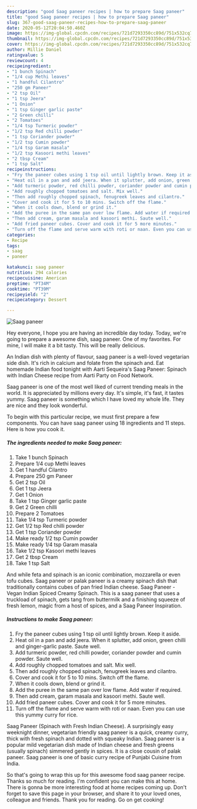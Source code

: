 ```yaml
---
description: "good Saag paneer recipes | how to prepare Saag paneer"
title: "good Saag paneer recipes | how to prepare Saag paneer"
slug: 367-good-saag-paneer-recipes-how-to-prepare-saag-paneer
date: 2020-05-12T20:04:50.460Z
image: https://img-global.cpcdn.com/recipes/721d7293350cc89d/751x532cq70/saag-paneer-recipe-main-photo.jpg
thumbnail: https://img-global.cpcdn.com/recipes/721d7293350cc89d/751x532cq70/saag-paneer-recipe-main-photo.jpg
cover: https://img-global.cpcdn.com/recipes/721d7293350cc89d/751x532cq70/saag-paneer-recipe-main-photo.jpg
author: Millie Daniel
ratingvalue: 5
reviewcount: 4
recipeingredient:
- "1 bunch Spinach"
- "1/4 cup Methi leaves"
- "1 handful Cilantro"
- "250 gm Paneer"
- "2 tsp Oil"
- "1 tsp Jeera"
- "1 Onion"
- "1 tsp Ginger garlic paste"
- "2 Green chilli"
- "2 Tomatoes"
- "1/4 tsp Turmeric powder"
- "1/2 tsp Red chilli powder"
- "1 tsp Coriander powder"
- "1/2 tsp Cumin powder"
- "1/4 tsp Garam masala"
- "1/2 tsp Kasoori methi leaves"
- "2 tbsp Cream"
- "1 tsp Salt"
recipeinstructions:
- "Fry the paneer cubes using 1 tsp oil until lightly brown. Keep it aside."
- "Heat oil in a pan and add jeera. When it splutter, add onion, green chilli and ginger-garlic paste. Saute well."
- "Add turmeric powder, red chilli powder, coriander powder and cumin powder. Saute well."
- "Add roughly chopped tomatoes and salt. Mix well."
- "Then add roughly chopped spinach, fenugreek leaves and cilantro."
- "Cover and cook it for 5 to 10 mins. Switch off the flame."
- "When it cools down, blend or grind it."
- "Add the puree in the same pan over low flame. Add water if required."
- "Then add cream, garam masala and kasoori methi. Saute well."
- "Add fried paneer cubes. Cover and cook it for 5 more minutes."
- "Turn off the flame and serve warm with roti or naan. Even you can use this yummy curry for rice."
categories:
- Recipe
tags:
- saag
- paneer

katakunci: saag paneer 
nutrition: 294 calories
recipecuisine: American
preptime: "PT34M"
cooktime: "PT39M"
recipeyield: "2"
recipecategory: Dessert

---
```



![Saag paneer](https://img-global.cpcdn.com/recipes/721d7293350cc89d/751x532cq70/saag-paneer-recipe-main-photo.jpg)

Hey everyone, I hope you are having an incredible day today. Today, we're going to prepare a awesome dish, saag paneer. One of my favorites. For mine, I will make it a bit tasty. This will be really delicious.

An Indian dish with plenty of flavour, saag paneer is a well-loved vegetarian side dish. It&#39;s rich in calcium and folate from the spinach and. Eat homemade Indian food tonight with Aarti Sequeira&#39;s Saag Paneer: Spinach with Indian Cheese recipe from Aarti Party on Food Network.

Saag paneer is one of the most well liked of current trending meals in the world. It is appreciated by millions every day. It's simple, it's fast, it tastes yummy. Saag paneer is something which I have loved my whole life. They are nice and they look wonderful.


To begin with this particular recipe, we must first prepare a few components. You can have saag paneer using 18 ingredients and 11 steps. Here is how you cook it.

<!--inarticleads1-->

##### The ingredients needed to make Saag paneer:

1. Take 1 bunch Spinach
1. Prepare 1/4 cup Methi leaves
1. Get 1 handful Cilantro
1. Prepare 250 gm Paneer
1. Get 2 tsp Oil
1. Get 1 tsp Jeera
1. Get 1 Onion
1. Take 1 tsp Ginger garlic paste
1. Get 2 Green chilli
1. Prepare 2 Tomatoes
1. Take 1/4 tsp Turmeric powder
1. Get 1/2 tsp Red chilli powder
1. Get 1 tsp Coriander powder
1. Make ready 1/2 tsp Cumin powder
1. Make ready 1/4 tsp Garam masala
1. Take 1/2 tsp Kasoori methi leaves
1. Get 2 tbsp Cream
1. Take 1 tsp Salt


And while feta and spinach is an iconic combination, mozzarella or even tofu cubes. Saag paneer or palak paneer is a creamy spinach dish that traditionally contains cubes of pan fried Indian cheese. Saag Paneer - Vegan Indian Spiced Creamy Spinach. This is a saag paneer that uses a truckload of spinach, gets tang from buttermilk and a finishing squeeze of fresh lemon, magic from a host of spices, and a Saag Paneer Inspiration. 

<!--inarticleads2-->

##### Instructions to make Saag paneer:

1. Fry the paneer cubes using 1 tsp oil until lightly brown. Keep it aside.
1. Heat oil in a pan and add jeera. When it splutter, add onion, green chilli and ginger-garlic paste. Saute well.
1. Add turmeric powder, red chilli powder, coriander powder and cumin powder. Saute well.
1. Add roughly chopped tomatoes and salt. Mix well.
1. Then add roughly chopped spinach, fenugreek leaves and cilantro.
1. Cover and cook it for 5 to 10 mins. Switch off the flame.
1. When it cools down, blend or grind it.
1. Add the puree in the same pan over low flame. Add water if required.
1. Then add cream, garam masala and kasoori methi. Saute well.
1. Add fried paneer cubes. Cover and cook it for 5 more minutes.
1. Turn off the flame and serve warm with roti or naan. Even you can use this yummy curry for rice.


Saag Paneer (Spinach with Fresh Indian Cheese). A surprisingly easy weeknight dinner, vegetarian friendly saag paneer is a quick, creamy curry, thick with fresh spinach and dotted with squeaky Indian. Saag paneer is a popular mild vegetarian dish made of Indian cheese and fresh greens (usually spinach) simmered gently in spices. It is a close cousin of palak paneer. Saag paneer is one of basic curry recipe of Punjabi Cuisine from India. 

So that's going to wrap this up for this awesome food saag paneer recipe. Thanks so much for reading. I'm confident you can make this at home. There is gonna be more interesting food at home recipes coming up. Don't forget to save this page in your browser, and share it to your loved ones, colleague and friends. Thank you for reading. Go on get cooking!
